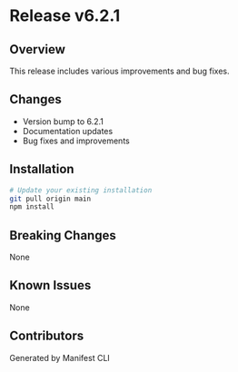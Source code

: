 # Release v6.2.1

## Overview
This release includes various improvements and bug fixes.

## Changes
- Version bump to 6.2.1
- Documentation updates
- Bug fixes and improvements

## Installation
```bash
# Update your existing installation
git pull origin main
npm install
```

## Breaking Changes
None

## Known Issues
None

## Contributors
Generated by Manifest CLI
